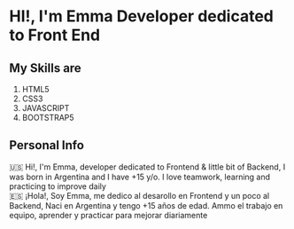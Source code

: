 <h1>HI!, I'm Emma Developer dedicated to Front End</h1>
<h2>My Skills are</h2>
<nav>
    <ol>
        <li>HTML5</li>
        <li>CSS3</li>
        <li>JAVASCRIPT</li>
        <li>BOOTSTRAP5</li>
    </ol>
</nav>
<h2>Personal Info</h2>
<p>🇺🇸 Hi!, I'm Emma, developer dedicated to Frontend & little bit of Backend, I was born in Argentina and I have +15 y/o. I love teamwork, learning and practicing to improve daily <br> 🇪🇸 ¡Hola!, Soy Emma, me dedico al desarollo en Frontend y un poco al Backend, Naci en Argentina y tengo +15 años de edad. Ammo el trabajo en equipo, aprender y practicar para mejorar diariamente</p>

